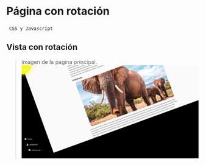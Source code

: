 # Página con rotación 
` CSS y Javascript`

## Vista con rotación  

> imagen de la pagina principal.
![image](./rota.jpg)

